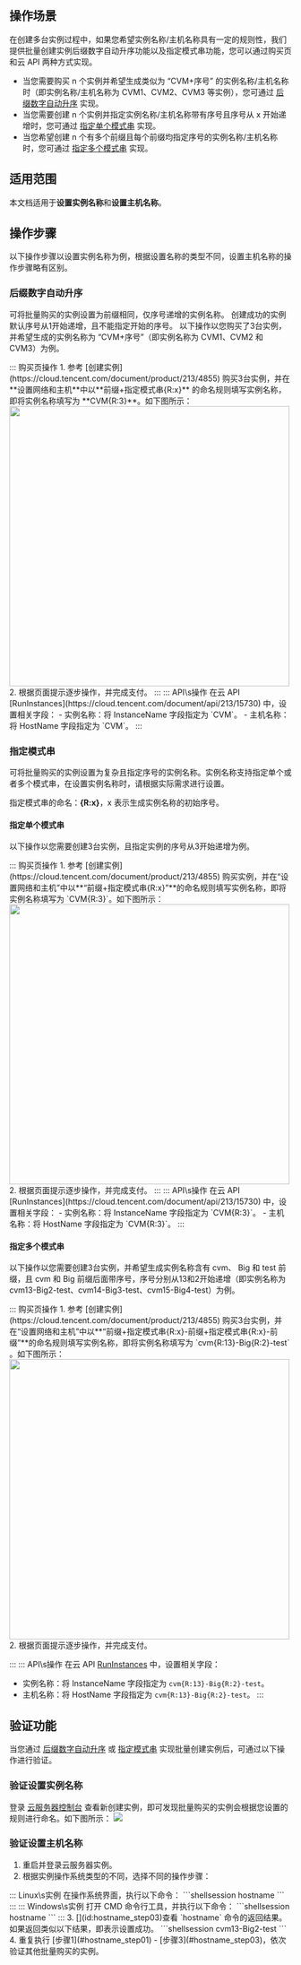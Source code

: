 ## 操作场景

在创建多台实例过程中，如果您希望实例名称/主机名称具有一定的规则性，我们提供批量创建实例后缀数字自动升序功能以及指定模式串功能，您可以通过购买页和云 API 两种方式实现。

- 当您需要购买 n 个实例并希望生成类似为 “CVM+序号” 的实例名称/主机名称时（即实例名称/主机名称为 CVM1、CVM2、CVM3 等实例），您可通过 [后缀数字自动升序](#AutoAscending) 实现。
- 当您需要创建 n 个实例并指定实例名称/主机名称带有序号且序号从 x 开始递增时，您可通过 [指定单个模式串](#SpecifySingleString) 实现。
- 当您希望创建 n 个有多个前缀且每个前缀均指定序号的实例名称/主机名称时，您可通过 [指定多个模式串](#SpecifyMultipleStrings) 实现。

## 适用范围

本文档适用于**设置实例名称**和**设置主机名称**。

## 操作步骤

<dx-alert infotype="explain" title="">
以下操作步骤以设置实例名称为例，根据设置名称的类型不同，设置主机名称的操作步骤略有区别。
</dx-alert>



### 后缀数字自动升序[](id:AutoAscending)

可将批量购买的实例设置为前缀相同，仅序号递增的实例名称。
<dx-alert infotype="notice" title="">
创建成功的实例默认序号从1开始递增，且不能指定开始的序号。
</dx-alert>
以下操作以您购买了3台实例，并希望生成的实例名称为 “CVM+序号”（即实例名称为 CVM1、CVM2 和 CVM3）为例。

<dx-tabs>
::: 购买页操作
1. 参考 [创建实例](https://cloud.tencent.com/document/product/213/4855) 购买3台实例，并在**设置网络和主机**中以**前缀+指定模式串{R:x}** 的命名规则填写实例名称，即将实例名称填写为 **CVM{R:3}**。如下图所示：<br>
<img src="![](https://qcloudimg.tencent-cloud.cn/raw/f28adcc9f133a3e108ce62016ece3436.png)" width=500px>
<br>
2. 根据页面提示逐步操作，并完成支付。
:::
::: API\s操作
在云 API [RunInstances](https://cloud.tencent.com/document/api/213/15730) 中，设置相关字段：
- 实例名称：将 InstanceName 字段指定为 `CVM`。
- 主机名称：将 HostName 字段指定为 `CVM`。
:::
</dx-tabs>


### 指定模式串[](id:SpecifyStrings)

可将批量购买的实例设置为复杂且指定序号的实例名称。实例名称支持指定单个或者多个模式串，在设置实例名称时，请根据实际需求进行设置。

指定模式串的命名：**{R:x}**，x 表示生成实例名称的初始序号。


#### 指定单个模式串[](id:SpecifySingleString)

以下操作以您需要创建3台实例，且指定实例的序号从3开始递增为例。

<dx-tabs>
::: 购买页操作
1. 参考 [创建实例](https://cloud.tencent.com/document/product/213/4855) 购买实例，并在“设置网络和主机”中以**“前缀+指定模式串{R:x}”**的命名规则填写实例名称，即将实例名称填写为 `CVM{R:3}`。如下图所示：<br>
<img src="https://qcloudimg.tencent-cloud.cn/raw/b1c2066c745287efdb7f5bd6b2377705.png" width=500px><br>
2. 根据页面提示逐步操作，并完成支付。
:::
::: API\s操作
在云 API [RunInstances](https://cloud.tencent.com/document/api/213/15730) 中，设置相关字段：
- 实例名称：将 InstanceName 字段指定为 `CVM{R:3}`。
- 主机名称：将 HostName 字段指定为 `CVM{R:3}`。
:::
</dx-tabs>


#### 指定多个模式串[](id:SpecifyMultipleStrings)

以下操作以您需要创建3台实例，并希望生成实例名称含有 cvm、 Big 和 test 前缀，且 cvm 和 Big 前缀后面带序号，序号分别从13和2开始递增（即实例名称为 cvm13-Big2-test、cvm14-Big3-test、cvm15-Big4-test）为例。

<dx-tabs>
::: 购买页操作
1. 参考 [创建实例](https://cloud.tencent.com/document/product/213/4855) 购买3台实例，并在“设置网络和主机”中以**“前缀+指定模式串{R:x}-前缀+指定模式串{R:x}-前缀”**的命名规则填写实例名称，即将实例名称填写为 `cvm{R:13}-Big{R:2}-test` 。如下图所示：<br>
<img src="https://qcloudimg.tencent-cloud.cn/raw/bd18b6b0a82f7c6ef9bc9617ac240b3c.png" width=500px>
  <br>
2. 根据页面提示逐步操作，并完成支付。

:::
::: API\s操作
在云 API [RunInstances](https://cloud.tencent.com/document/api/213/15730) 中，设置相关字段：
- 实例名称：将 InstanceName 字段指定为 `cvm{R:13}-Big{R:2}-test`。
- 主机名称：将 HostName 字段指定为 `cvm{R:13}-Big{R:2}-test`。
:::
</dx-tabs>


## 验证功能
当您通过 [后缀数字自动升序](#AutoAscending) 或 [指定模式串](#SpecifyStrings) 实现批量创建实例后，可通过以下操作进行验证。

### 验证设置实例名称
登录 [云服务器控制台](https://console.cloud.tencent.com/cvm/index) 查看新创建实例，即可发现批量购买的实例会根据您设置的规则进行命名。如下图所示：
![](https://main.qcloudimg.com/raw/a38f415d2a49c0b91d1103012b2819d8.png)

### 验证设置主机名称
1. [](id:hostname_step01)重启并登录云服务器实例。
2. 根据实例操作系统类型的不同，选择不同的操作步骤：
<dx-tabs>
::: Linux\s实例
在操作系统界面，执行以下命令：
```shellsession
hostname
```
:::
::: Windows\s实例
打开 CMD 命令行工具，并执行以下命令：
```shellsession
hostname
```
:::
</dx-tabs>
3. [](id:hostname_step03)查看 `hostname` 命令的返回结果。
如果返回类似以下结果，即表示设置成功。
```shellsession
cvm13-Big2-test
```
4. 重复执行 [步骤1](#hostname_step01) - [步骤3](#hostname_step03)，依次验证其他批量购买的实例。




